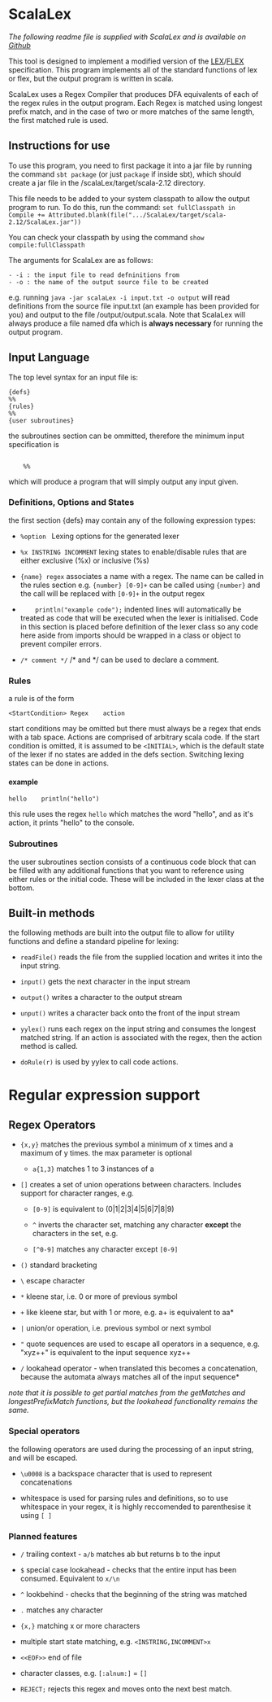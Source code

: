 # ScalaLex
*The following readme file is supplied with ScalaLex and is available on [Github](https://github.com/stephen-bracken/ScalaLex)*

This tool is designed to implement a modified version of the [LEX](http://dinosaur.compilertools.net/lex/)/[FLEX](http://dinosaur.compilertools.net/flex/manpage.html) specification. This program implements all of the standard functions of lex or flex, but the output program is written in scala.

ScalaLex uses a Regex Compiler that produces DFA equivalents of each of the regex rules in the output program. Each Regex is matched using longest prefix match, and in the case of two or more matches of the same length, the first matched rule is used.

## Instructions for use
To use this program, you need to first package it into a jar file by running the command ``sbt package`` (or just ``package`` if inside sbt), which should create a jar file in the /scalaLex/target/scala-2.12 directory. 

This file needs to be added to your system classpath to allow the output program to run. To do this, run the command:
``set fullClasspath in Compile += Attributed.blank(file(".../ScalaLex/target/scala-2.12/ScalaLex.jar"))``

You can check your classpath by using the command ``show compile:fullClasspath``

The arguments for ScalaLex are as follows:

    - -i : the input file to read defninitions from
    - -o : the name of the output source file to be created

e.g.
running ``java -jar scalaLex -i input.txt -o output`` will read definitions from the source file input.txt (an example has been provided for you) 
and output to the file /output/output.scala. Note that ScalaLex will always produce a file named dfa which is **always necessary** for running the output program.

## Input Language

The top level syntax for an input file is:


    {defs}
    %%
    {rules}
    %%
    {user subroutines}


the subroutines section can be ommitted, therefore the minimum input specification is

```
    
    %%
```

which will produce a program that will simply output any input given.


### Definitions, Options and States
the first section {defs} may contain any of the following expression types:


- ``%option `` Lexing options for the generated lexer

- ``%x INSTRING INCOMMENT`` lexing states to enable/disable rules that are either exclusive (%x) or inclusive (%s)

- ``{name} regex`` associates a name with a regex. The name can be called in the rules section e.g. ``{number} [0-9]+`` can be called using ``{number}`` and the call will be replaced with ``[0-9]+`` in the output regex

- ``    println("example code");`` indented lines will automatically be treated as code that will be executed when the lexer is initialised. Code in this section is placed before definition of the lexer class so any code here aside from imports should be wrapped in a class or object to prevent compiler errors.

- ``/* comment */`` /* and */ can be used to declare a comment.

### Rules
a rule is of the form 
```
<StartCondition> Regex    action
```

start conditions may be omitted but there must always be a regex that ends with a tab space. Actions are comprised of arbitrary scala code. If the start condition is omitted, it is assumed to be ``<INITIAL>``, which is the default state of the lexer if no states are added in the defs section. Switching lexing states can be done in actions.

#### example
```
hello    println("hello")
```

this rule uses the regex ``hello`` which matches the word "hello", and as it's action, it prints "hello" to the console.

### Subroutines
the user subroutines section consists of a continuous code block that can be filled with any additional functions that you want to reference using either rules or the initial code. These will be included in the lexer class at the bottom.

## Built-in methods
the following methods are built into the output file to allow for utility functions and define a standard pipeline for lexing:

- ``readFile()`` reads the file from the supplied location and writes it into the input string.

- ``input()`` gets the next character in the input stream

- ``output()`` writes a character to the output stream

- ``unput()`` writes a character back onto the front of the input stream

- ``yylex()`` runs each regex on the input string and consumes the longest matched string. If an action is associated with the regex, then the action method is called.

- ``doRule(r)`` is used by yylex to call code actions.

# Regular expression support

## Regex Operators

- ``{x,y}`` matches the previous symbol a minimum of x times and a maximum of y times. the max parameter is optional

    - ``a{1,3}`` matches 1 to 3 instances of a

- ``[]`` creates a set of union operations between characters. Includes support for character ranges, e.g.
            
    - ``[0-9]`` is equivalent to (0|1|2|3|4|5|6|7|8|9)

    
    - ``^`` inverts the character set, matching any character **except** the characters in the set, e.g.
    - ``[^0-9]`` matches any character except ``[0-9]``
        
- ``()`` standard bracketing
        
- ``\``  escape character
        
- ``*``  kleene star, i.e. 0 or more of previous symbol
        
- ``+``  like kleene star, but with 1 or more, e.g. a+ is equivalent to aa*
        
- ``|``  union/or operation, i.e. previous symbol or next symbol

- ``"``  quote sequences are used to escape all operators in a sequence, e.g. "xyz++" is equivalent to the input sequence xyz++

- ``/`` lookahead operator - when translated this becomes a concatenation, because the automata always matches all of the input sequence*

*note that it is possible to get partial matches from the getMatches and longestPrefixMatch functions, but the lookahead functionality remains the same.*

### Special operators
the following operators are used during the processing of an input string, and will be escaped.

- ``\u0008`` is a backspace character that is used to represent concatenations

- whitespace is used for parsing rules and definitions, so to use whitespace in your regex, it is highly reccomended to parenthesise it using ``[ ]``

### Planned features

- ``/`` trailing context - ``a/b`` matches ab but returns b to the input

- ``$`` special case lookahead - checks that the entire input has been consumed. Equivalent to ``x/\n``

- ``^`` lookbehind - checks that the beginning of the string was matched

- ``.`` matches any character

- ``{x,}`` matching x or more characters

- multiple start state matching, e.g. ``<INSTRING,INCOMMENT>x``

- ``<<EOF>>`` end of file

- character classes, e.g. ``[:alnum:]`` = ``[]``

- ``REJECT;`` rejects this regex and moves onto the next best match.